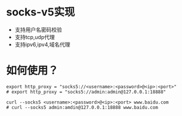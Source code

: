 # socks-v5实现
* 支持用户名密码校验
* 支持tcp,udp代理
* 支持ipv6,ipv4,域名代理

# 如何使用？
```shell
export http_proxy = "socks5://<username>:<password>@<ip>:<port>"
# export http_proxy = "socks5://admin:admin@127.0.0.1:18888"
```
```shell
curl --socks5 <username>:<password>@<ip>:<port> www.baidu.com 
# curl --socks5 admin:amdin@127.0.0.1:18888 www.baidu.com 
```